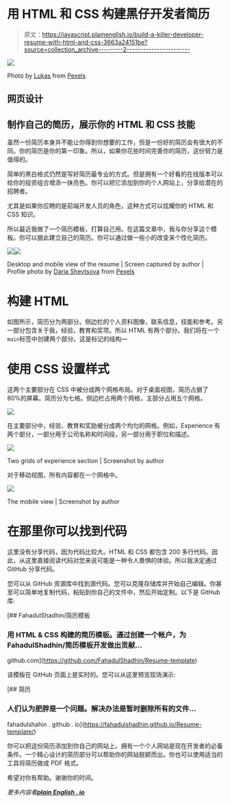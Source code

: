 # 用 HTML 和 CSS 构建黑仔开发者简历

> 原文：<https://javascript.plainenglish.io/build-a-killer-developer-resume-with-html-and-css-3663a24151be?source=collection_archive---------2----------------------->

![](img/45c743d142c5d1a07dee9c792228a917.png)

Photo by [Lukas](https://www.pexels.com/@goumbik?utm_content=attributionCopyText&utm_medium=referral&utm_source=pexels) from [Pexels](https://www.pexels.com/photo/two-white-printer-papers-near-macbook-on-brown-surface-590016/?utm_content=attributionCopyText&utm_medium=referral&utm_source=pexels)

## 网页设计

## 制作自己的简历，展示你的 HTML 和 CSS 技能

虽然一份简历本身并不能让你得到你想要的工作，但是一份好的简历会有很大的不同。你的简历是你的第一印象。所以，如果你花些时间完善你的简历，这份努力是值得的。

简单的黑白格式仍然是写好简历最专业的方式。但是拥有一个好看的在线版本可以给你的投资组合增添一抹亮色。你可以把它添加到你的个人网站上，分享给潜在的招聘者。

尤其是如果你应聘的是前端开发人员的角色，这种方式可以炫耀你的 HTML 和 CSS 知识。

所以最近我做了一个简历模板，打算自己用。在这篇文章中，我与你分享这个模板。你可以据此建立自己的简历。你可以通过做一些小的改变来个性化简历。

![](img/1270783babeab42d2fb208dafcda04ec.png)![](img/a2559b065070dd5212f6b30fa1a9d6ba.png)

Desktop and mobile view of the resume | Screen captured by author | Profile photo by [Daria Shevtsova](https://www.pexels.com/@daria?utm_content=attributionCopyText&utm_medium=referral&utm_source=pexels) from [Pexels](https://www.pexels.com/photo/woman-wearing-white-and-black-shirt-1388888/?utm_content=attributionCopyText&utm_medium=referral&utm_source=pexels)

# 构建 HTML

如图所示，简历分为两部分。侧边栏的个人资料图像，联系信息，技能和参考。另一部分包含关于我，经验，教育和奖项。所以 HTML 有两个部分。我们将在一个`main`标签中创建两个部分。这是标记的结构—

# 使用 CSS 设置样式

这两个主要部分在 CSS 中被分成两个网格布局。对于桌面视图，简历占据了 80%的屏幕。简历分为七格。侧边栏占用两个网格，主部分占用五个网格。

![](img/4378f0fc87f45adb32f0e905480672b1.png)

在主要部分中，经验、教育和奖励被分成两个均匀的网格。例如，Experience 有两个部分，一部分用于公司名称和时间段，另一部分用于职位和描述。

![](img/903acf911200e1b51505bd5a6af5093c.png)

Two grids of experience section | Screenshot by author

对于移动视图，所有内容都在一个网格中。

![](img/131a74f085be15530f936748b9108873.png)

The mobile view | Screenshot by author

# 在那里你可以找到代码

这里没有分享代码，因为代码比较大。HTML 和 CSS 都包含 200 多行代码。因此，从这里直接阅读代码对您来说可能是一种令人畏惧的体验。所以我决定通过 GitHub 分享代码。

您可以从 GitHub 资源库中找到源代码。您可以克隆存储库并开始自己编辑。你甚至可以简单地复制代码，粘贴到你自己的文件中，然后开始定制。以下是 GitHub 库:

[](https://github.com/FahadulShadhin/Resume-template) [## FahadulShadhin/简历模板

### 用 HTML & CSS 构建的简历模板。通过创建一个帐户，为 FahadulShadhin/简历模板开发做出贡献…

github.com](https://github.com/FahadulShadhin/Resume-template) 

该模板在 GitHub 页面上是实时的。您可以从这里预览现场演示:

[](https://fahadulshadhin.github.io/Resume-template/) [## 简历

### 人们认为肥胖是一个问题。解决办法是暂时删除所有的文件…

fahadulshahin . github . io](https://fahadulshadhin.github.io/Resume-template/) 

你可以把这份简历添加到你自己的网站上。拥有一个个人网站是现在开发者的必备条件。一个精心设计的简历部分可以帮助你的网站脱颖而出。你也可以使用适当的工具将简历做成 PDF 格式。

希望对你有帮助。谢谢你的时间。

*更多内容看*[***plain English . io***](http://plainenglish.io/)
